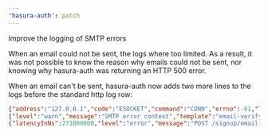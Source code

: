 ```yaml
---
'hasura-auth': patch
---
```


Improve the logging of SMTP errors

When an email could not be sent, the logs where too limited. As a result, it was not possible to know the reason why emails could not be sent, nor knowing why hasura-auth was returning an HTTP 500 error.

When an email can't be sent, hasura-auth now adds two more lines to the logs before the standard http log row:

```json
{"address":"127.0.0.1","code":"ESOCKET","command":"CONN","errno":-61,"level":"warn","message":"SMTP error","port":1026,"syscall":"connect"}
{"level":"warn","message":"SMTP error context","template":"email-verify","to":"bob@sponge.com"}
{"latencyInNs":271000000,"level":"error","message":"POST /signup/email-password 500 271ms","method":"POST","statusCode":500,"url":"/signup/email-password"}
```
